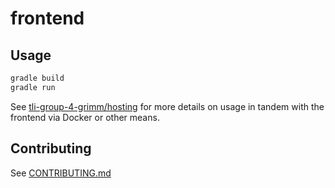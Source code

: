 # frontend

## Usage

```sh
gradle build
gradle run
```

See [tli-group-4-grimm/hosting](https://github.com/tli-group-4-grimm/hosting) for more details on usage in tandem with the frontend via Docker or other means.

## Contributing

See [CONTRIBUTING.md](CONTRIBUTING.md)
